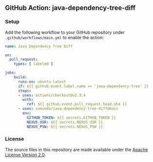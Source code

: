 ## GitHub Action: java-dependency-tree-diff

### Setup

Add the following workflow to your GitHub repository under `.github/workflows/main.yml` to enable the action:

```yaml
name: Java Dependency Tree Diff

on:
  pull_request:
    types: [ labeled ]

jobs:
    build:
      runs-on: ubuntu-latest
      if: ${{ github.event.label.name == 'java-dependency-tree' }}
      steps:
      - uses: actions/checkout@v2.3.4
        with:
          ref: ${{ github.event.pull_request.head.sha }}
      - uses: camunda/java-dependency-tree-diff@main
        env:
          GITHUB_TOKEN: ${{ secrets.GITHUB_TOKEN }}
          NEXUS_USR: ${{ secrets.NEXUS_USR }}
          NEXUS_PSW: ${{ secrets.NEXUS_PSW }}
```

### License

The source files in this repository are made available under the [Apache License Version 2.0](./LICENSE).

